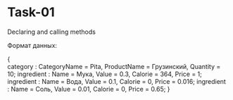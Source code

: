 # Task-01
Declaring and calling methods
         
Формат данных:

{   
category : CategoryName = Pita, ProductName = Грузинский, Quantity = 10;
ingredient : Name = Мука, Value = 0.3, Calorie = 364, Price = 1;
ingredient : Name = Вода, Value = 0.1, Calorie = 0, Price = 0.016;
ingredient : Name = Соль, Value = 0.01, Calorie = 0, Price = 0.65;
}
